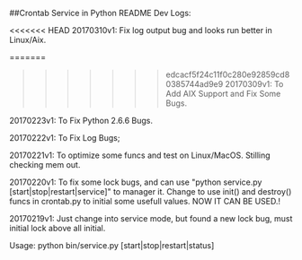 ##Crontab Service in Python README
Dev Logs:

<<<<<<< HEAD
20170310v1:
        Fix log output bug and looks run better in Linux/Aix.

=======
>>>>>>> edcacf5f24c11f0c280e92859cd80385744ad9e9
20170309v1:
	To Add AIX Support and Fix Some Bugs.

20170223v1:
	To Fix Python 2.6.6 Bugs.

20170222v1:
	To Fix Log Bugs;

20170221v1:
	To optimize some funcs and test on Linux/MacOS. Stilling checking mem out.

20170220v1:
    To fix some lock bugs, and can use "python service.py [start|stop|restart|service]" to manager it. Change to use init() and destroy() funcs in crontab.py to initial some usefull values.
    NOW IT CAN BE USED.!

20170219v1:
    Just change into service mode, but found a new lock bug, must initial lock above all initial.

Usage:
    python bin/service.py [start|stop|restart|status]


